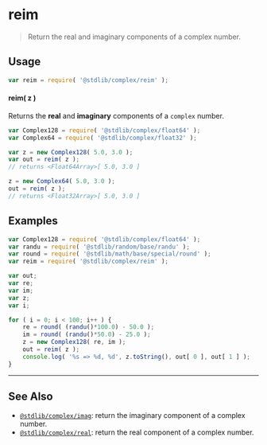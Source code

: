 <!--

@license Apache-2.0

Copyright (c) 2018 The Stdlib Authors.

Licensed under the Apache License, Version 2.0 (the "License");
you may not use this file except in compliance with the License.
You may obtain a copy of the License at

   http://www.apache.org/licenses/LICENSE-2.0

Unless required by applicable law or agreed to in writing, software
distributed under the License is distributed on an "AS IS" BASIS,
WITHOUT WARRANTIES OR CONDITIONS OF ANY KIND, either express or implied.
See the License for the specific language governing permissions and
limitations under the License.

-->

# reim

> Return the real and imaginary components of a complex number.

<!-- Section to include introductory text. Make sure to keep an empty line after the intro `section` element and another before the `/section` close. -->

<section class="intro">

</section>

<!-- /.intro -->

<!-- Package usage documentation. -->

<section class="usage">

## Usage

```javascript
var reim = require( '@stdlib/complex/reim' );
```

#### reim( z )

Returns the **real** and **imaginary** components of a `complex` number.

```javascript
var Complex128 = require( '@stdlib/complex/float64' );
var Complex64 = require( '@stdlib/complex/float32' );

var z = new Complex128( 5.0, 3.0 );
var out = reim( z );
// returns <Float64Array>[ 5.0, 3.0 ]

z = new Complex64( 5.0, 3.0 );
out = reim( z );
// returns <Float32Array>[ 5.0, 3.0 ]
```

</section>

<!-- /.usage -->

<!-- Package usage notes. Make sure to keep an empty line after the `section` element and another before the `/section` close. -->

<section class="notes">

</section>

<!-- /.notes -->

<!-- Package usage examples. -->

<section class="examples">

## Examples

<!-- eslint no-undef: "error" -->

```javascript
var Complex128 = require( '@stdlib/complex/float64' );
var randu = require( '@stdlib/random/base/randu' );
var round = require( '@stdlib/math/base/special/round' );
var reim = require( '@stdlib/complex/reim' );

var out;
var re;
var im;
var z;
var i;

for ( i = 0; i < 100; i++ ) {
    re = round( (randu()*100.0) - 50.0 );
    im = round( (randu()*50.0) - 25.0 );
    z = new Complex128( re, im );
    out = reim( z );
    console.log( '%s => %d, %d', z.toString(), out[ 0 ], out[ 1 ] );
}
```

</section>

<!-- /.examples -->

<!-- Section to include cited references. If references are included, add a horizontal rule *before* the section. Make sure to keep an empty line after the `section` element and another before the `/section` close. -->

<section class="references">

</section>

<!-- /.references -->

<!-- Section for related `stdlib` packages. Do not manually edit this section, as it is automatically populated. -->

<section class="related">

* * *

## See Also

-   [`@stdlib/complex/imag`][@stdlib/complex/imag]: return the imaginary component of a complex number.
-   [`@stdlib/complex/real`][@stdlib/complex/real]: return the real component of a complex number.

</section>

<!-- /.related -->

<!-- Section for all links. Make sure to keep an empty line after the `section` element and another before the `/section` close. -->

<section class="links">

<!-- <related-links> -->

[@stdlib/complex/imag]: https://github.com/stdlib-js/stdlib/tree/develop/lib/node_modules/%40stdlib/complex/imag

[@stdlib/complex/real]: https://github.com/stdlib-js/stdlib/tree/develop/lib/node_modules/%40stdlib/complex/real

<!-- </related-links> -->

</section>

<!-- /.links -->
